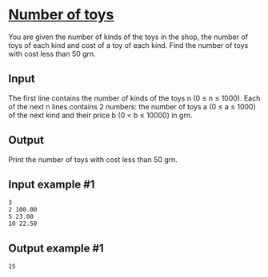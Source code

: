 # [Number of toys](https://www.e-olymp.com/en/contests/9563/problems/83868)
You are given the number of kinds of the toys in the shop, the number of toys of each kind and cost of a toy of each kind. Find the number of toys with cost less than 50 grn.

## Input
The first line contains the number of kinds of the toys n (0 ≤ n ≤ 1000). Each of the next n lines contains 2 numbers: the number of toys a (0 ≤ a ≤ 1000) of the next kind and their price b (0 < b ≤ 10000) in grn.

## Output
Print the number of toys with cost less than 50 grn.

## Input example #1
```
3
2 100.00
5 23.00
10 22.50
```

## Output example #1
```
15
```
